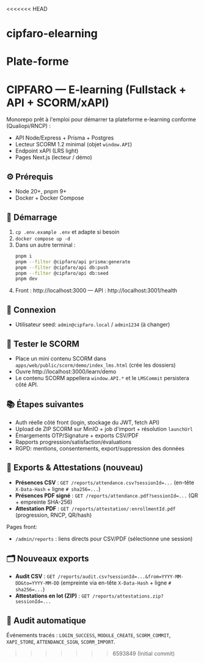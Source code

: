 <<<<<<< HEAD
# cipfaro-elearning
Plate-forme
=======
# CIPFARO — E‑learning (Fullstack + API + SCORM/xAPI)

Monorepo prêt à l'emploi pour démarrer ta plateforme e-learning conforme (Qualiopi/RNCP) :
- API Node/Express + Prisma + Postgres
- Lecteur SCORM 1.2 minimal (objet `window.API`)
- Endpoint xAPI (LRS light)
- Pages Next.js (lecteur / démo)

## ⚙️ Prérequis
- Node 20+, pnpm 9+
- Docker + Docker Compose

## 🚀 Démarrage
1. `cp .env.example .env` et adapte si besoin
2. `docker compose up -d`
3. Dans un autre terminal :
   ```bash
   pnpm i
   pnpm --filter @cipfaro/api prisma:generate
   pnpm --filter @cipfaro/api db:push
   pnpm --filter @cipfaro/api db:seed
   pnpm dev
   ```
4. Front : http://localhost:3000 — API : http://localhost:3001/health

## 🔐 Connexion
- Utilisateur seed: `admin@cipfaro.local` / `admin1234` (à changer)

## 🧪 Tester le SCORM
- Place un mini contenu SCORM dans `apps/web/public/scorm/demo/index_lms.html` (crée les dossiers)
- Ouvre http://localhost:3000/learn/demo
- Le contenu SCORM appellera `window.API.*` et le `LMSCommit` persistera côté API.

## 📚 Étapes suivantes
- Auth réelle côté front (login, stockage du JWT, fetch API)
- Upload de ZIP SCORM sur MinIO + job d'import + résolution `launchUrl`
- Émargements OTP/Signature + exports CSV/PDF
- Rapports progression/satisfaction/évaluations
- RGPD: mentions, consentements, export/suppression des données

## 🧾 Exports & Attestations (nouveau)
- **Présences CSV** : `GET /reports/attendance.csv?sessionId=...` (en-tête `X-Data-Hash` + ligne `# sha256=...`)
- **Présences PDF signé** : `GET /reports/attendance.pdf?sessionId=...` (QR + empreinte SHA-256)
- **Attestation PDF** : `GET /reports/attestation/:enrollmentId.pdf` (progression, RNCP, QR/hash)

Pages front:
- `/admin/reports` : liens directs pour CSV/PDF (sélectionne une session)

## 🗂️ Nouveaux exports
- **Audit CSV** : `GET /reports/audit.csv?sessionId=...&from=YYYY-MM-DD&to=YYYY-MM-DD` (empreinte via en-tête `X-Data-Hash` + ligne `# sha256=...`)
- **Attestations en lot (ZIP)** : `GET /reports/attestations.zip?sessionId=...`

## 🧾 Audit automatique
Événements tracés : `LOGIN_SUCCESS`, `MODULE_CREATE`, `SCORM_COMMIT`, `XAPI_STORE`, `ATTENDANCE_SIGN`, `SCORM_IMPORT`.
>>>>>>> 6593849 (Initial commit)

